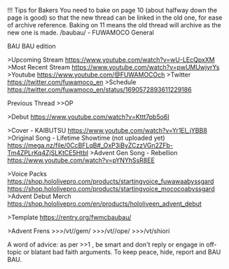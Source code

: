 !!! Tips for Bakers
	You need to bake on page 10 (about halfway down the page is good) so that the new thread can be linked in the old one, for ease of archive reference. Baking on 11 means the old thread will archive as the new one is made.
/baubau/ - FUWAMOCO General
 
BAU BAU edition
 
\>Upcoming Stream
https://www.youtube.com/watch?v=wU-LEcQpxXM
\>Most Recent Stream
https://www.youtube.com/watch?v=pwUMUwjyrYs
\>Youtube
https://www.youtube.com/@FUWAMOCOch
\>Twitter
https://twitter.com/fuwamoco_en
\>Schedule
https://twitter.com/fuwamoco_en/status/1690572893611229186
 
Previous Thread >>OP
 
\>Debut
https://www.youtube.com/watch?v=Kttt7pb5o6I
 
\>Cover - KAIBUTSU
https://www.youtube.com/watch?v=Yr1EI_jYBB8
\>Original Song - Lifetime Showtime (not uploaded yet)
https://mega.nz/file/0CcBFLqB#_OxP3iByZCzzVGn2ZFb-Tm4ZPLrKq4ZjSLKtCE5HtbI
\>Advent Gen Song - Rebellion
https://www.youtube.com/watch?v=pYNYhSsR8EE
 
\>Voice Packs
https://shop.hololivepro.com/products/startingvoice_fuwawaabyssgard
https://shop.hololivepro.com/products/startingvoice_mococoabyssgard
\>Advent Debut Merch
https://shop.hololivepro.com/en/products/hololiveen_advent_debut

\>Template
https://rentry.org/fwmcbaubau/

\>Advent Frens
\>>>/vt//gem/
\>>>/vt//ope/
\>>>/vt/shiori

A word of advice: as per >>1 , be smart and don't reply or engage in off-topic or blatant bad faith arguments. To keep peace, hide, report and BAU BAU.